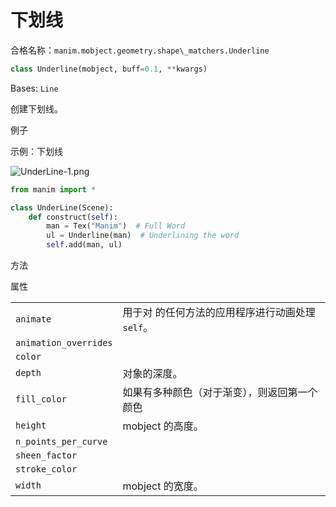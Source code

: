 # 下划线

合格名称：`manim.mobject.geometry.shape\_matchers.Underline`

```py
class Underline(mobject, buff=0.1, **kwargs)
```

Bases: `Line`

创建下划线。

例子

示例：下划线

![UnderLine-1.png](../static/UnderLine-1.png)


```py
from manim import *

class UnderLine(Scene):
    def construct(self):
        man = Tex("Manim")  # Full Word
        ul = Underline(man)  # Underlining the word
        self.add(man, ul)
```


方法



属性

|||
|-|-|
`animate`|用于对 的任何方法的应用程序进行动画处理`self`。
`animation_overrides`|
`color`|
`depth`|对象的深度。
`fill_color`|如果有多种颜色（对于渐变），则返回第一个颜色
`height`|mobject 的高度。
`n_points_per_curve`|
`sheen_factor`|
`stroke_color`|
`width`|mobject 的宽度。
